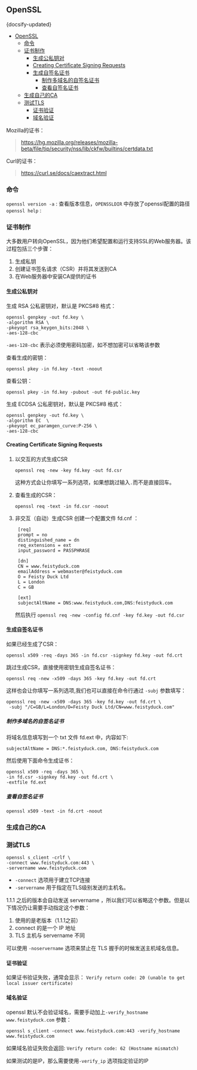 ## OpenSSL
{docsify-updated}

- [OpenSSL](#openssl)
	- [命令](#命令)
	- [证书制作](#证书制作)
		- [生成公私钥对](#生成公私钥对)
		- [Creating Certiﬁcate Signing Requests](#creating-certiﬁcate-signing-requests)
		- [生成自签名证书](#生成自签名证书)
			- [制作多域名的自签名证书](#制作多域名的自签名证书)
			- [查看自签名证书](#查看自签名证书)
	- [生成自己的CA](#生成自己的ca)
	- [测试TLS](#测试tls)
		- [证书验证](#证书验证)
		- [域名验证](#域名验证)

Mozilla的证书：
> https://hg.mozilla.org/releases/mozilla-beta/file/tip/security/nss/lib/ckfw/builtins/certdata.txt

Curl的证书：
> https://curl.se/docs/caextract.html

### 命令
`openssl version -a` : 查看版本信息，`OPENSSLDIR` 中存放了openssl配置的路径
`openssl help` : 


### 证书制作
大多数用户转向OpenSSL，因为他们希望配置和运行支持SSL的Web服务器。该过程包括三个步骤：
1. 生成私钥
2. 创建证书签名请求（CSR）并将其发送到CA
3. 在Web服务器中安装CA提供的证书

#### 生成公私钥对
生成 RSA 公私密钥对，默认是 PKCS#8 格式：
```
openssl genpkey -out fd.key \
-algorithm RSA \
-pkeyopt rsa_keygen_bits:2048 \
-aes-128-cbc
```
`-aes-128-cbc` 表示必须使用密码加密，如不想加密可以省略该参数

查看生成的密钥：
```
openssl pkey -in fd.key -text -noout
```

查看公钥：
```
openssl pkey -in fd.key -pubout -out fd-public.key
```

生成 ECDSA 公私密钥对，默认是 PKCS#8 格式：
```
openssl genpkey -out fd.key \
-algorithm EC  \
-pkeyopt ec_paramgen_curve:P-256 \
-aes-128-cbc
```

#### Creating Certiﬁcate Signing Requests
1. 以交互的方式生成CSR
	```
	openssl req -new -key fd.key -out fd.csr
	```

	这种方式会让你填写一系列选项，如果想跳过输入`.`而不是直接回车。

2. 查看生成的CSR：
	```
	openssl req -text -in fd.csr -noout
	```
3. 非交互（自动）生成CSR
   创建一个配置文件 fd.cnf ：
   ```
   	[req]
	prompt = no
	distinguished_name = dn
	req_extensions = ext
	input_password = PASSPHRASE

	[dn]
	CN = www.feistyduck.com
	emailAddress = webmaster@feistyduck.com
	O = Feisty Duck Ltd
	L = London
	C = GB

	[ext]
	subjectAltName = DNS:www.feistyduck.com,DNS:feistyduck.com
   ```
	然后执行 `openssl req -new -config fd.cnf -key fd.key -out fd.csr`

#### 生成自签名证书
如果已经生成了CSR：
```
openssl x509 -req -days 365 -in fd.csr -signkey fd.key -out fd.crt
```

跳过生成CSR，直接使用密钥生成自签名证书：
```
openssl req -new -x509 -days 365 -key fd.key -out fd.crt
```
这样也会让你填写一系列选项,我们也可以直接在命令行通过 `-subj` 参数填写：

```
openssl req -new -x509 -days 365 -key fd.key -out fd.crt \
 -subj "/C=GB/L=London/O=Feisty Duck Ltd/CN=www.feistyduck.com"
```

##### 制作多域名的自签名证书
将域名信息填写到一个 txt 文件 fd.ext 中，内容如下:
```
subjectAltName = DNS:*.feistyduck.com, DNS:feistyduck.com
```

然后使用下面命令生成证书：
```
openssl x509 -req -days 365 \
-in fd.csr -signkey fd.key -out fd.crt \
-extfile fd.ext
```

##### 查看自签名证书
```
openssl x509 -text -in fd.crt -noout
```

### 生成自己的CA

### 测试TLS
```
openssl s_client -crlf \
-connect www.feistyduck.com:443 \
-servername www.feistyduck.com
```
+ `-connect` 选项用于建立TCP连接
+ `-servername` 用于指定在TLS级别发送的主机名。

1.1.1 之后的版本会自动发送 servername ，所以我们可以省略这个参数。但是以下情况仍让需要手动指定这个参数：
1. 使用的是老版本（1.1.1之前）
2. connect 的是一个 IP 地址
3. TLS 主机与 servername 不同

可以使用 `-noservername` 选项来禁止在 TLS 握手的时候发送主机域名信息。

#### 证书验证
如果证书验证失败，通常会显示：
`Verify return code: 20 (unable to get local issuer certificate)`

#### 域名验证
openssl 默认不会验证域名，需要手动加上`-verify_hostname www.feistyduck.com` 参数：
```
openssl s_client -connect www.feistyduck.com:443 -verify_hostname www.feistyduck.com
```
如果域名验证失败会返回:
`Verify return code: 62 (Hostname mismatch)`

如果测试的是IP，那么需要使用`-verify_ip` 选项指定验证的IP
